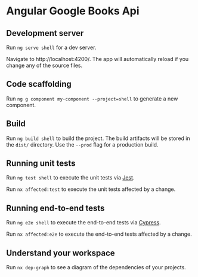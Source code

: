 # Angular Google Books Api

## Development server

Run `ng serve shell` for a dev server.

Navigate to http://localhost:4200/. The app will automatically reload if you change any of the source files.

## Code scaffolding

Run `ng g component my-component --project=shell` to generate a new component.

## Build

Run `ng build shell` to build the project. The build artifacts will be stored in the `dist/` directory. Use the `--prod` flag for a production build.

## Running unit tests

Run `ng test shell` to execute the unit tests via [Jest](https://jestjs.io).

Run `nx affected:test` to execute the unit tests affected by a change.

## Running end-to-end tests

Run `ng e2e shell` to execute the end-to-end tests via [Cypress](https://www.cypress.io).

Run `nx affected:e2e` to execute the end-to-end tests affected by a change.

## Understand your workspace

Run `nx dep-graph` to see a diagram of the dependencies of your projects.
